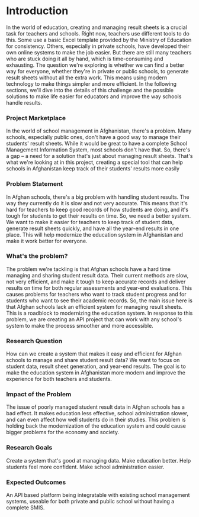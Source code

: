 
# Introduction

In the world of education, creating and managing result sheets is a crucial task for teachers and schools. Right now, teachers use different tools to do this. Some use a basic Excel template provided by the Ministry of Education for consistency. Others, especially in private schools, have developed their own online systems to make the job easier. But there are still many teachers who are stuck doing it all by hand, which is time-consuming and exhausting.
The question we're exploring is whether we can find a better way for everyone, whether they're in private or public schools, to generate result sheets without all the extra work. This means using modern technology to make things simpler and more efficient.
In the following sections, we'll dive into the details of this challenge and the possible solutions to make life easier for educators and improve the way schools handle results.

### Project Marketplace

In the world of school management in Afghanistan, there's a problem. Many schools, especially public ones, don't have a good way to manage their students' result sheets. While it would be great to have a complete School Management Information System, most schools don't have that.
So, there's a gap – a need for a solution that's just about managing result sheets. That's what we're looking at in this project, creating a special tool that can help schools in Afghanistan keep track of their students' results more easily

### Problem Statement

In Afghan schools, there's a big problem with handling student results. The way they currently do it is slow and not very accurate. This means that it's hard for teachers to keep good records of how students are doing, and it's tough for students to get their results on time.
So, we need a better system. We want to make it easier for teachers to keep track of student data, generate result sheets quickly, and have all the year-end results in one place. This will help modernize the education system in Afghanistan and make it work better for everyone.

### What's the problem?

The problem we're tackling is that Afghan schools have a hard time managing and sharing student result data. Their current methods are slow, not very efficient, and make it tough to keep accurate records and deliver results on time for both regular assessments and year-end evaluations. This causes problems for teachers who want to track student progress and for students who want to see their academic records.
So, the main issue here is that Afghan schools lack an efficient system for managing result sheets. This is a roadblock to modernizing the education system. In response to this problem, we are creating an API project that can work with any school's system to make the process smoother and more accessible.

### Research Question

How can we create a system that makes it easy and efficient for Afghan schools to manage and share student result data? We want to focus on student data, result sheet generation, and year-end results. The goal is to make the education system in Afghanistan more modern and improve the experience for both teachers and students.

### Impact of the Problem

The issue of poorly managed student result data in Afghan schools has a bad effect. It makes education less effective, school administration slower, and can even affect how well students do in their studies. This problem is holding back the modernization of the education system and could cause bigger problems for the economy and society.

### Research Goals

Create a system that's good at managing data.
Make education better.
Help students feel more confident.
Make school administration easier.


### Expected Outcomes
An API based platform being integratable with existing school management systems, useable for both private and public school without having a complete SMIS. 




